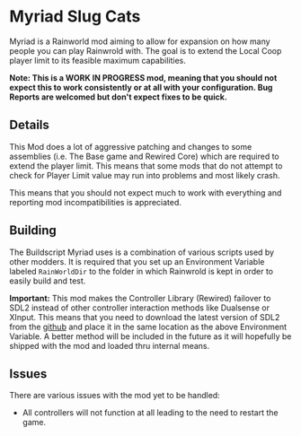 # Myriad Slug Cats

Myriad is a Rainworld mod aiming to allow for expansion on how many people you can play Rainwrold with. The goal is to extend the Local Coop player limit to its feasible maximum capabilities. 

**Note: This is a WORK IN PROGRESS mod, meaning that you should not expect this to work consistently or at all with your configuration. Bug Reports are welcomed but don't expect fixes to be quick.**

## Details

This Mod does a lot of aggressive patching and changes to some assemblies (i.e. The Base game and Rewired Core) which are required to extend the player limit. This means that some mods that do not attempt to check for Player Limit value may run into problems and most likely crash.

This means that you should not expect much to work with everything and reporting mod incompatibilities is appreciated.

## Building

The Buildscript Myriad uses is a combination of various scripts used by other modders. It is required that you set up an Environment Variable labeled `RainWorldDir` to the folder in which Rainwrold is kept in order to easily build and test. 

**Important:** This mod makes the Controller Library (Rewired) failover to SDL2 instead of other controller interaction methods like Dualsense or XInput. This means that you need to download the latest version of SDL2 from the [github](https://github.com/libsdl-org/SDL/) and place it in the same location as the above Environment Variable. A better method will be included in the future as it will hopefully be shipped with the mod and loaded thru internal means.

## Issues

There are various issues with the mod yet to be handled:
- All controllers will not function at all leading to the need to restart the game.
 
